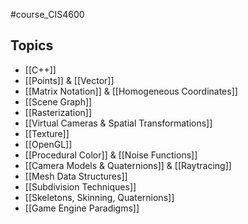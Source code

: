 #course_CIS4600

## Topics
- [[C++]] 
- [[Points]] & [[Vector]] 
- [[Matrix Notation]] & [[Homogeneous Coordinates]]
- [[Scene Graph]] 
- [[Rasterization]]
- [[Virtual Cameras & Spatial Transformations]] 
- [[Texture]]
- [[OpenGL]]
- [[Procedural Color]] & [[Noise Functions]]
- [[Camera Models & Quaternions]] & [[Raytracing]]
- [[Mesh Data Structures]]
- [[Subdivision Techniques]]
- [[Skeletons, Skinning, Quaternions]]
- [[Game Engine Paradigms]]